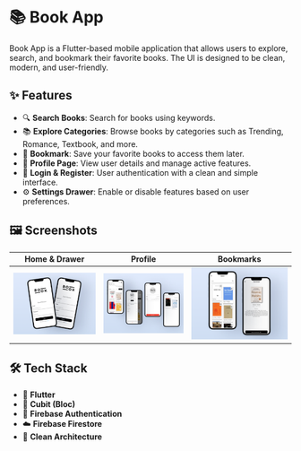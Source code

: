 # 📚 Book App

Book App is a Flutter-based mobile application that allows users to explore, search, and bookmark their favorite books. The UI is designed to be clean, modern, and user-friendly.

## ✨ Features

- 🔍 **Search Books**: Search for books using keywords.
- 📚 **Explore Categories**: Browse books by categories such as Trending, Romance, Textbook, and more.
- 📌 **Bookmark**: Save your favorite books to access them later.
- 👤 **Profile Page**: View user details and manage active features.
- 🔐 **Login & Register**: User authentication with a clean and simple interface.
- ⚙️ **Settings Drawer**: Enable or disable features based on user preferences.

## 🖼️ Screenshots

| Home & Drawer | Profile | Bookmarks |
|---------------|---------|-----------|
| ![Home](./assets/screenshots/Shot.png) | ![Profile](./assets/screenshots/Shot(1).png) | ![Bookmark](./assets/screenshots/Shot(2).png) |


## 🛠️ Tech Stack

- 💙 **Flutter**
- 🧠 **Cubit (Bloc)**
- 🔐 **Firebase Authentication**
- ☁️ **Firebase Firestore**
- 📐 **Clean Architecture**

